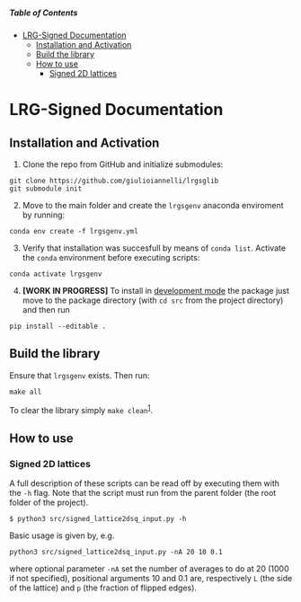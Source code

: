 ##### Table of Contents  

- [LRG-Signed Documentation](#lrg-signed-documentation)
  - [Installation and Activation](#installation-and-activation)
  - [Build the library](#build-the-library)
  - [How to use](#how-to-use)
    - [Signed 2D lattices](#signed-2d-lattices)


# LRG-Signed Documentation
## Installation and Activation
1. Clone the repo from GitHub and initialize submodules:
```
git clone https://github.com/giulioiannelli/lrgsglib
git submodule init
```
2. Move to the main folder and create the `lrgsgenv` anaconda enviroment by running:
```
conda env create -f lrgsgenv.yml
```
3. Verify that installation was succesfull by means of `conda list`. Activate the `conda` environment before executing scripts:
```
conda activate lrgsgenv
``` 
4. **[WORK IN PROGRESS]** To install in [development mode](https://setuptools.pypa.io/en/latest/userguide/development_mode.html) the package just move to the package directory (with `cd src` from the project directory) and then run
```
pip install --editable .
```
## Build the library
Ensure that `lrgsgenv` exists. Then run:
```
make all
```
To clear the library simply `make clean`<sup>[1]</sup>.

[1]: Makefile

## How to use
### Signed 2D lattices
A full description of these scripts can be read off by executing them with the `-h` flag. Note that the script must run from the parent folder (the root folder of the project).
```
$ python3 src/signed_lattice2dsq_input.py -h
```
Basic usage is given by, e.g.
```
python3 src/signed_lattice2dsq_input.py -nA 20 10 0.1
```
where optional parameter `-nA` set the number of averages to do at 20 (1000 if not specified), positional arguments 10 and 0.1 are, respectively `L` (the side of the lattice) and `p` (the fraction of flipped edges). 